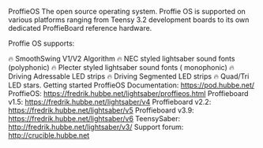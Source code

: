 ProffieOS
The open source operating system. Proffie OS is supported on various platforms ranging from Teensy 3.2 development boards to its own dedicated ProffieBoard reference hardware.

Proffie OS supports:

🔥 SmoothSwing V1/V2 Algorithm
🔥 NEC styled lightsaber sound fonts (polyphonic)
🔥 Plecter styled lightsaber sound fonts ( monophonic)
🔥 Driving Adressable LED strips
🔥 Driving Segmented LED strips
🔥 Quad/Tri LED stars.
Getting started
ProffieOS Documentation: https://pod.hubbe.net/
ProffieOS: https://fredrik.hubbe.net/lightsaber/proffieos.html
Proffieboard v1.5: https://fredrik.hubbe.net/lightsaber/v4
Proffieboard v2.2: https://fredrik.hubbe.net/lightsaber/v5
Proffieboard v3.9: https://fredrik.hubbe.net/lightsaber/v6
TeensySaber: http://fredrik.hubbe.net/lightsaber/v3/
Support forum: http://crucible.hubbe.net